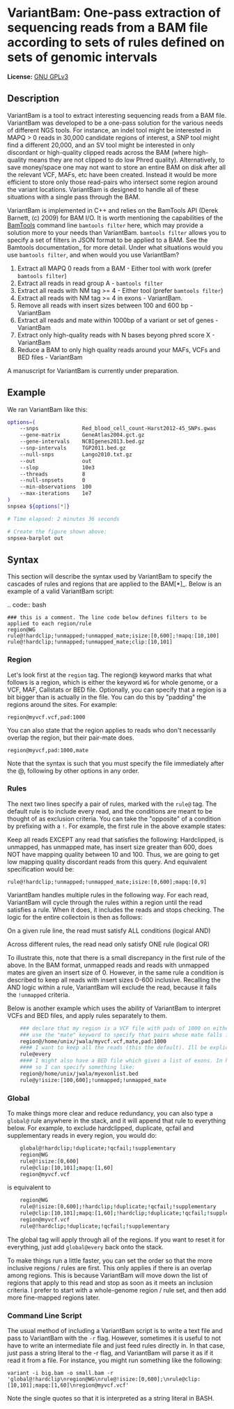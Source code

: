 VariantBam: One-pass extraction of sequencing reads from a BAM file according to sets of rules defined on sets of genomic intervals
===================================================================================================================================

**License:** [GNU GPLv3][license]


Description
-----------

VariantBam is a tool to extract interesting sequencing reads from a BAM file. VariantBam 
was developed to be a one-pass solution for the various needs of different NGS tools. For instance,
an indel tool might be interested in MAPQ > 0 reads in 30,000 candidate regions of interest, 
a SNP tool might find a different 20,000, and an SV tool might be interested in only discordant or high-quality 
clipped reads across the BAM (where high-quality means they are not clipped to do low Phred quality). Alternatively, 
to save money/space one may not want to store an entire BAM on disk after all the relevant VCF, MAFs, etc have been created. 
Instead it would be more efficient to store only those read-pairs who intersect some region around the variant locations. 
VariantBam is designed to handle all of these situations with a single pass through the BAM.

VariantBam is implemented in C++ and relies on the BamTools API (Derek Barnett, (c) 2009) for BAM I/O. 
It is worth mentioning the capabilities of the [BamTools] command line ``bamtools filter`` here, 
which may provide a solution more to your needs than VariantBam. ``bamtools filter`` allows you to 
specify a set of filters in JSON format to be applied to a BAM. See the Bamtools documentation_ for more detail. 
Under what situations would you use ``bamtools filter``, and when would you use VariantBam?

1. Extract all MAPQ 0 reads from a BAM - Either tool with work (prefer ``bamtools filter``)
2. Extract all reads in read group A - ``bamtools filter``
3. Extract all reads with NM tag >= 4 - Either tool (prefer ``bamtools filter``)
4. Extract all reads with NM tag >= 4 in exons - VariantBam.
5. Remove all reads with insert sizes between 100 and 600 bp - VariantBam
6. Extract all reads and mate within 1000bp of a variant or set of genes - VariantBam
7. Extract only high-quality reads with N bases beyong phred score X - VariantBam
8. Reduce a BAM to only high quality reads around your MAFs, VCFs and BED files - VariantBam

A manuscript for VariantBam is currently under preparation.

Example
-------

We ran VariantBam like this:

```bash
options=(
    --snps              Red_blood_cell_count-Harst2012-45_SNPs.gwas
    --gene-matrix       GeneAtlas2004.gct.gz
    --gene-intervals    NCBIgenes2013.bed.gz
    --snp-intervals     TGP2011.bed.gz
    --null-snps         Lango2010.txt.gz
    --out               out
    --slop              10e3
    --threads           8
    --null-snpsets      0
    --min-observations  100
    --max-iterations    1e7
)
snpsea ${options[*]}

# Time elapsed: 2 minutes 36 seconds

# Create the figure shown above:
snpsea-barplot out
```

Syntax
------

This section will describe the syntax used by VariantBam to specify the cascades of rules and regions 
that are applied to the BAM[*]_. Below is an example of a valid VariantBam script:

.. code:: bash

    ### this is a comment. The line code below defines filters to be applied to each region/rule
    region@WG
    rule@!hardclip;!unmapped;!unmapped_mate;isize:[0,600];!mapq:[10,100]
    rule@!hardclip;!unmapped;!unmapped_mate;clip:[10,101]

### Region

Let's look first at the ``region`` tag. The region@ keyword marks that what follows is a region, 
which is either the keyword ``WG`` for whole genome, or a VCF, MAF, Callstats or BED file. Optionally,
you can specify that a region is a bit bigger than is actually in the file. You can do this by "padding"
the regions around the sites. For example:

``region@myvcf.vcf,pad:1000``

You can also state that the region applies to reads who don't necessarily overlap the region, but their pair-mate does.

``region@myvcf,pad:1000,mate``

Note that the syntax is such that you must specify the file immediately after the @, following by other options
in any order.

### Rules

The next two lines specify a pair of rules, marked with the ``rule@`` tag. 
The default rule is to include every read, and the conditions are meant to be 
thought of as exclusion criteria. You can take the "opposite" of a condition by prefixing
with a ``!``. For example, the first rule in the above example states:

Keep all reads EXCEPT any read that satisfies the following: Hardclipped, is unmapped, has unmapped mate,
has insert size greater than 600, does NOT have mapping quality between 10 and 100. Thus, we are going to get low mapping 
quality discordant reads from this query. And equivalent specification would be:

``rule@!hardclip;!unmapped;!unmapped_mate;isize:[0,600];mapq:[0,9]``

VariantBam handles multiple rules in the following way. For each read, VariantBam 
will cycle through the rules within a region until the read satisfies a rule. When it 
does, it includes the reads and stops checking. The logic for the entire collectoin is then as follows:

On a given rule line, the read must satisfy ALL conditions (logical AND)

Across different rules, the read nead only satisfy ONE rule (logical OR)

To illustrate this, note that there is a small discrepancy in the first rule of the above. In the BAM format, 
unmapped reads and reads with unmapped mates are given an insert size of 0. However, in the same rule 
a condition is described to keep all reads with insert sizes 0-600 inclusive. Recalling the AND logic
within a rule, VariantBam will exclude the read, because it fails the ``!unmapped`` criteria.

Below is another example which uses the ability of VariantBam to interpret VCFs and BED files,
and apply rules separately to them.

```bash
    ### declare that my region is a VCF file with pads of 1000 on either side of the variant.
    ### use the "mate" keyword to specify that pairs whose mate falls in the region belong to this rule
    region@/home/unix/jwala/myvcf.vcf,mate,pad:1000
    #### I want to keep all the reads (this the default). Ill be explicit with the "every" keyword
    rule@every
    #### I might also have a BED file which gives a list of exons. In here, I just want to keep "variant" reads
    #### so I can specify something like:
    region@/home/unix/jwala/myexonlist.bed 
    rule@y!isize:[100,600];!unmapped;!unmapped_mate
```

### Global

To make things more clear and reduce redundancy, you can also type a ``global@`` rule anywhere in the stack,
and it will append that rule to everything below. For example, to exclude hardclipped, duplicate, qcfail and 
supplementary reads in every region, you would do:

```bash
    global@!hardclip;!duplicate;!qcfail;!supplementary
    region@WG
    rule@!isize:[0,600]
    rule@clip:[10,101];mapq:[1,60]
    region@myvcf.vcf
```

is equivalent to

```bash
    region@WG
    rule@!isize:[0,600];!hardclip;!duplicate;!qcfail;!supplementary
    rule@clip:[10,101];mapq:[1,60];!hardclip;!duplicate;!qcfail;!supplementary
    region@myvcf.vcf
    rule@!hardclip;!duplicate;!qcfail;!supplementary
```
	
The global tag will apply through all of the regions. If you want to reset it for everything, just add ``global@every`` 
back onto the stack.

To make things run a little faster, you can set the order so that the more inclusive regions / rules are first. This only
applies if there is an overlap among regions. This is because VariantBam will move down the list of regions
that apply to this read and stop as soon as it meets an inclusion criteria. I prefer to start with a whole-genome region / rule
set, and then add more fine-mapped regions later.

### Command Line Script

The usual method of including a VariantBam script is to write a text file and pass to
VariantBam with the ``-r`` flag. However, sometimes it is useful to not have to write an intermediate
file and just feed rules directly in. In that case, just pass a string literal to the -r flag, and VariantBam
will parse it as if it read it from a file. For instance, you might run
something like the following:

``variant -i big.bam -o small.bam -r 'global@!hardclip\nregion@WG\nrule@!isize:[0,600];\nrule@clip:[10,101];mapq:[1,60]\nregion@myvcf.vcf'``

Note the single quotes so that it is interpreted as a string literal in BASH.


[license]: https://github.com/broadinstitute/variant-bam/LICENSE

[BamTools]: https://raw.githubusercontent.com/wiki/pezmaster31/bamtools/Tutorial_Toolkit_BamTools-1.0.pdf


